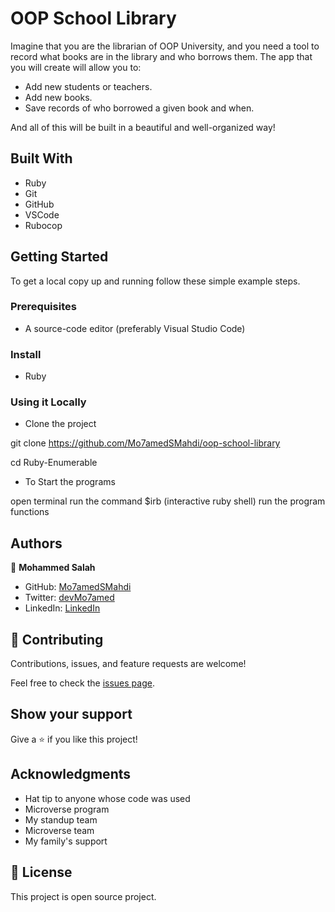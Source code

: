 # OOP School Library

Imagine that you are the librarian of OOP University, and you need a tool to record what books are in the library and who borrows them. The app that you will create will allow you to:

- Add new students or teachers.
- Add new books.
- Save records of who borrowed a given book and when.

And all of this will be built in a beautiful and well-organized way!

## Built With

- Ruby
- Git
- GitHub
- VSCode
- Rubocop

## Getting Started

To get a local copy up and running follow these simple example steps.

### Prerequisites

- A source-code editor (preferably Visual Studio Code)

### Install

- Ruby

### Using it Locally

- Clone the project

git clone https://github.com/Mo7amedSMahdi/oop-school-library

cd Ruby-Enumerable

- To Start the programs

open terminal
run the command $irb (interactive ruby shell)
run the program functions

## Authors

👤 **Mohammed Salah**

- GitHub: [Mo7amedSMahdi](https://github.com/Mo7amedSMahdi)
- Twitter: [devMo7amed](https://twitter.com/devMo7amed)
- LinkedIn: [LinkedIn](https://www.linkedin.com/in/Mo7amedSMahdi/)

## 🤝 Contributing

Contributions, issues, and feature requests are welcome!

Feel free to check the [issues page](../../issues/).

## Show your support

Give a ⭐️ if you like this project!

## Acknowledgments

- Hat tip to anyone whose code was used
- Microverse program
- My standup team
- Microverse team
- My family's support

## 📝 License

This project is open source project.
